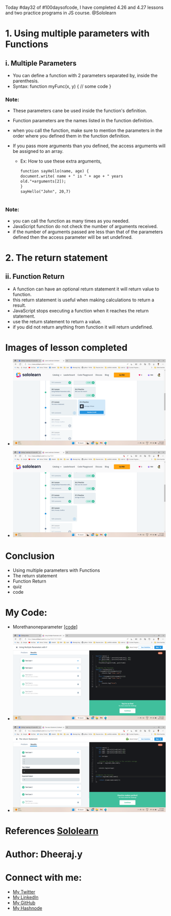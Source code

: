 Today #day32 of #100daysofcode, I have completed 4.26 and 4.27 lessons and two practice programs in JS course. @Sololearn

# 1. Using multiple parameters with Functions

## i. Multiple Parameters
- You can define a function with 2 parameters separated by, inside the parenthesis.
- Syntax: function myFunc(x, y) {
   // some code
}

### Note:
- These parameters cane be used inside the function's definition.
- Function parameters are the names listed in the function definition.
- when you call the function, make sure to mention the parameters in the order where you defined them in the function definition.
- If you pass more arguments than you defined, the access arguments will be assigned to an array.

  - Ex: How to use these extra arguments,

    ```
    function sayHello(name, age) {
    document.write( name + " is " + age + " years old."+arguments[2]);
    }
    sayHello("John", 20,7)
          
    ```

### Note:
- you can call the function as many times as you needed.
- JavaScript function do not check the number of arguments received.
- if the number of arguments passed are less than that of the parameters defined then the access parameter will be set undefined.


# 2. The return statement

## ii. Function Return
- A function can have an optional return statement it will return value to function.
- this return statement is useful when making calculations to return a result.
- JavaScript stops executing a function when it reaches the return statement.
- use the return statement to return a value.
- if you did not return anything from function it will return undefined.


# Images of lesson completed 

- ![6. day32 4.26 lesson completed.png](/day%2032/Images/6.%20day32%204.26%20lesson%20completed.png)

- ![11. day32 4.27 lesson completed.png](/day%2032/Images/11.%20day32%204.27%20lesson%20completed.png)


# Conclusion

- Using multiple parameters with Functions
- The return statement
- Function Return
- quiz
- code

# My Code: 

- Morethanoneparameter [[code]](https://www.sololearn.com/compiler-playground/WIfSs62ImW34)

- ![3. day32 prog prob.png](/day%2032/Images/3.%20day32%20prog%20prob.png)

- ![9. day32 prog pob.png](/day%2032/Images/9.%20day32%20prog%20pob.png)



# References [Sololearn ](https://www.sololearn.com/learning/1024)

# Author: Dheeraj.y
# Connect with me:
- [My Twitter](https://twitter.com/yssdheeraj)
- [My LinkedIn](https://www.linkedin.com/in/dheerajy1/)
- [My GitHub](https://github.com/dheerajy1)
- [My Hashnode](https://dheerajy1.hashnode.dev/)
